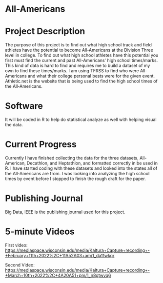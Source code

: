 # All-Americans
# Project Description
The purpose of this project is to find out what high school track and field athletes have the potential to become All-Americans at the Division Three level in college. To find out what high school athletes have this potential you first must find the current and past All-Americans' high school times/marks. This kind of data is hard to find and requires me to build a dataset of my own to find these times/marks. I am using TFRSS to find who were All-Americans and what their college personal bests were for the given event. Athletic.net is the website that is being used to find the high school times of the All-Americans.
# Software
It will be coded in R to help do statistical analyze as well with helping visual the data.
# Current Progress
Currently I have finished collecting the data for the three datasets, All-American, Decathlon, and Heptathlon, and formatted correctly in be used in R. I have started coding with these datasets and looked into the states all of the All-Americans are from. I was looking into analyzing the high school times by event before I stopped to finish the rough draft for the paper. 
# Publishing Journal
Big Data, IEEE is the publishing journal used for this project.
# 5-minute Videos
First video: https://mediaspace.wisconsin.edu/media/Kaltura+Capture+recording+-+February+11th+2022%2C+11A52A03+am/1_da11wkqr

Second Video: https://mediaspace.wisconsin.edu/media/Kaltura+Capture+recording+-+March+10th+2022%2C+4A20A51+pm/1_n8gtwvq6

